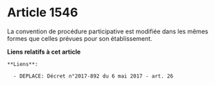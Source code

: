 # Article 1546

La convention de procédure participative est modifiée dans les mêmes formes que celles prévues pour son établissement.

**Liens relatifs à cet article**

	**Liens**:

	  - DEPLACE: Décret n°2017-892 du 6 mai 2017 - art. 26
